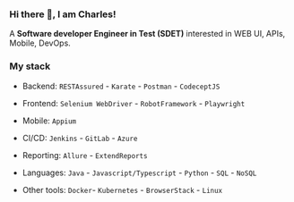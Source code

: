 ### Hi there 👋, I am Charles!
 
A **Software developer Engineer in Test (SDET)** interested in WEB UI, APIs, Mobile, DevOps.


### My stack
* Backend:  `RESTAssured` - `Karate` - `Postman` - `CodeceptJS`

* Frontend: `Selenium WebDriver` - `RobotFramework` - `Playwright`

* Mobile: `Appium`

* CI/CD: `Jenkins` - `GitLab` - `Azure`

* Reporting: `Allure` - `ExtendReports`

* Languages: `Java` - `Javascript/Typescript` - `Python` - `SQL` - `NoSQL`

* Other tools: `Docker`- `Kubernetes` - `BrowserStack` - `Linux`
